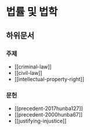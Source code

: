 # 법률 및 법학

## 하위문서

### 주제

- [[criminal-law]]
- [[civil-law]]
- [[intellectual-property-right]]

### 문헌

- [[precedent-2017hunba127]]
- [[precedent-2000hunba67]]
- [[justifying-injustice]]

